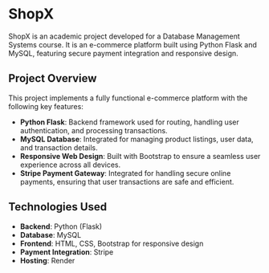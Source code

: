 # ShopX

ShopX is an academic project developed for a Database Management Systems course. It is an e-commerce platform built using Python Flask and MySQL, featuring secure payment integration and responsive design.

## Project Overview

This project implements a fully functional e-commerce platform with the following key features:
- **Python Flask**: Backend framework used for routing, handling user authentication, and processing transactions.
- **MySQL Database**: Integrated for managing product listings, user data, and transaction details.
- **Responsive Web Design**: Built with Bootstrap to ensure a seamless user experience across all devices.
- **Stripe Payment Gateway**: Integrated for handling secure online payments, ensuring that user transactions are safe and efficient.

## Technologies Used

- **Backend**: Python (Flask)
- **Database**: MySQL
- **Frontend**: HTML, CSS, Bootstrap for responsive design
- **Payment Integration**: Stripe
- **Hosting**: Render


